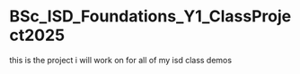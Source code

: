 # BSc_ISD_Foundations_Y1_ClassProject2025
 this is the project i will work on for all of my isd class demos
